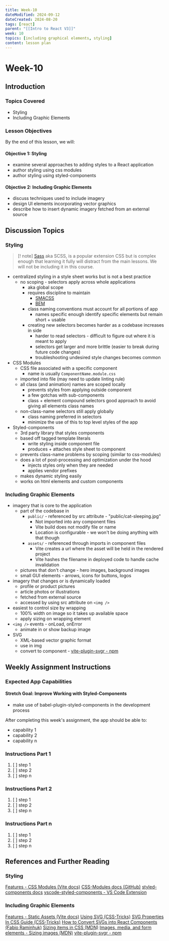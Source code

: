 ```yaml
---
title: Week-10
dateModified: 2024-09-12
dateCreated: 2024-08-20
tags: [react]
parent: "[[Intro to React V3]]"
week: 10
topics: [including graphical elements, styling]
content: lesson plan
---
```


# Week-10

## Introduction

### Topics Covered

- Styling
- Including Graphic Elements

### Lesson Objectives

By the end of this lesson, we will:

#### Objective 1: Styling

- examine several approaches to adding styles to a React application
- author styling using css modules
- author styling using styled-components

#### Objective 2: Including Graphic Elements

- discuss techniques used to include imagery
- design UI elements incorporating vector graphics
- describe how to insert dynamic imagery fetched from an external source

## Discussion Topics

### Styling

> [! note]
> [Sass](https://sass-lang.com/) aka SCSS, is a popular extension CSS but is complex enough that learning it fully will distract from the main lessons. We will not be including it in this course.

- centralized styling in a style sheet works but is not a best practice
	- no scoping - selectors apply across whole applications
		- aka global scope
		- requires discipline to maintain
			- [SMACSS](https://smacss.com/)
			- [BEM](https://en.bem.info/methodology/quick-start/)
		- class naming conventions must account for all portions of app
			- names specific enough identify specific elements but remain short + usable
		- creating new selectors becomes harder as a codebase increases in side
			- harder to read selectors - difficult to figure out where it is meant to apply
			- selectors get larger and more brittle (easier to break during future code changes)
			- troubleshooting undesired style changes becomes common
- CSS Modules
	- CSS file associated with a specific component
		- name is usually `ComponentName.module.css`
	- imported into file (may need to update linting rule)
	- all class (and animation) names are scoped locally
		- prevents styles from applying outside component
		- a few gotchas with sub-components
		- class + element compound selectors good approach to avoid giving all elements class names
	- non-class-name selectors still apply globally
		- class naming preferred in selectors
		- minimize the use of this to top level styles of the app
- Styled-components
	- 3rd party library that styles components
	- based off tagged template literals
		- write styling inside component file
		- produces + attaches style sheet to component
	- prevents class-name problems by scoping (similar to css-modules)
	- does a lot of post-processing and optimization under the hood
		- injects styles only when they are needed
		- applies vendor prefixes
	- makes dynamic styling easily
	- works on html elements and custom components

### Including Graphic Elements

- imagery that is core to the application
	- part of the codebase in
		- `public/` - referenced by src attribute - "public/cat-sleeping.jpg"
			- Not imported into any component files
			- Vite build does not modify file or name
			- Location is configurable - we won't be doing anything with that though
		- `assets/` - referenced through imports in component files
			- Vite creates a url where the asset will be held in the rendered project
			- Vite hashes the filename in deployed code to handle cache invalidation
	- pictures that don't change - hero images, background images
	- small GUI elements - arrows, icons for buttons, logos
- imagery that changes or is dynamically loaded
	- profile or product pictures
	- article photos or illustrations
	- fetched from external source
	- accessed by using src attribute on `<img />`
- easiest to control size by wrapping
	- 100% width on image so it takes up available space
	- apply sizing on wrapping element
- `<img />` events - onLoad, onError
	- animate in or show backup image
- SVG
	- XML-based vector graphic format
	- use in img
	- convert to component - [vite-plugin-svgr - npm](https://www.npmjs.com/package/vite-plugin-svgr)

## Weekly Assignment Instructions

### Expected App Capabilities

#### Stretch Goal: Improve Working with Styled-Components

- make use of babel-plugin-styled-components in the development process

After completing this week's assignment, the app should be able to:

- capability 1
- capability 2
- capability n

### Instructions Part 1

 1. [ ] step 1
 2. [ ] step 2
 3. [ ] step n

### Instructions Part 2

 1. [ ] step 1
 2. [ ] step 2
 3. [ ] step n

### Instructions Part n

 1. [ ] step 1
 2. [ ] step 2
 3. [ ] step n

## References and Further Reading

### Styling

[Features - CSS Modules (Vite docs)](https://vitejs.dev/guide/features#css-modules)
[CSS-Modules docs (GitHub)](https://github.com/css-modules/css-modules)
[styled-components docs](https://styled-components.com/docs)
[vscode-styled-components - VS Code Extension](https://marketplace.visualstudio.com/items?itemName=styled-components.vscode-styled-components)

### Including Graphic Elements

[Features - Static Assets (Vite docs)](https://vitejs.dev/guide/features#static-assets)
[Using SVG (CSS-Tricks)](https://css-tricks.com/using-svg/)
[SVG Properties In CSS Guide (CSS-Tricks)](https://css-tricks.com/svg-properties-and-css/)
[How to Convert SVGs into React Components (Fabio Raminhuk)](https://fabra.dev/blog/converting-svgs-into-react-components-guide)
[Sizing items in CSS (MDN)](https://developer.mozilla.org/en-US/docs/Learn/CSS/Building_blocks/Sizing_items_in_CSS)
[Images, media, and form elements - Sizing images (MDN)](https://developer.mozilla.org/en-US/docs/Learn/CSS/Building_blocks/Images_media_form_elements#sizing_images)
[vite-plugin-svgr - npm](https://www.npmjs.com/package/vite-plugin-svgr)
